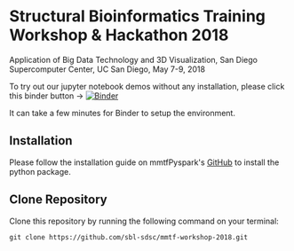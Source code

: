 # Structural Bioinformatics Training Workshop &amp; Hackathon 2018

Application of Big Data Technology and 3D Visualization,
San Diego Supercomputer Center, UC San Diego, May 7-9, 2018

To try out our jupyter notebook demos without any installation, please click this binder button -> [![Binder](https://mybinder.org/badge.svg)](https://mybinder.org/v2/gh/sbl-sdsc/mmtf-workshop-2018/master)


It can take a few minutes for Binder to setup the environment.


## Installation

Please follow the installation guide on mmtfPyspark's [GitHub](https://github.com/sbl-sdsc/mmtf-pyspark) to install the python package.

## Clone Repository

Clone this repository by running the following command on your terminal:
```
git clone https://github.com/sbl-sdsc/mmtf-workshop-2018.git
```
